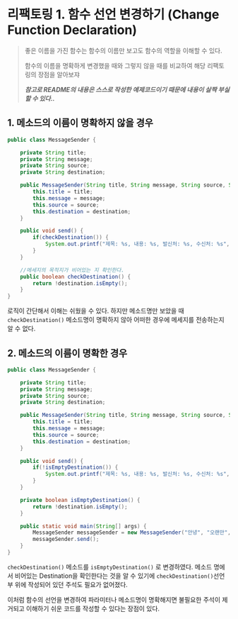 # 리팩토링 1. 함수 선언 변경하기 (Change Function Declaration)
> 좋은 이름을 가진 함수는 함수의 이름만 보고도 함수의 역할을 이해할 수 있다.
> 
> 함수의 이름을 명확하게 변경했을 때와 그렇지 않을 때를 비교하여 해당 리팩토링의 장점을 알아보쟈 
> 
> ***참고로 README의 내용은 스스로 작성한 예제코드이기 때문에 내용이 살짝 부실할 수 있다..***

## 1. 메소드의 이름이 명확하지 않을 경우
```java
public class MessageSender {

    private String title;
    private String message;
    private String source;
    private String destination;

    public MessageSender(String title, String message, String source, String destination) {
        this.title = title;
        this.message = message;
        this.source = source;
        this.destination = destination;
    }

    public void send() {
        if(checkDestination()) {
            System.out.printf("제목: %s, 내용: %s, 발신처: %s, 수신처: %s",  this.title, this.message, this.source, this.destination);
        }
    }

    //메세지의 목적지가 비어있는 지 확인한다.
    public boolean checkDestination() {
        return !destination.isEmpty();
    }
}
```
로직이 간단해서 이해는 쉬웠을 수 있다. 하지만 메소드명만 보았을 때 `checkDestination()` 메소드명이 명확하지 않아 어떠한 경우에 메세지를 전송하는지 알 수 없다.



## 2. 메소드의 이름이 명확한 경우
```java
public class MessageSender {

    private String title;
    private String message;
    private String source;
    private String destination;

    public MessageSender(String title, String message, String source, String destination) {
        this.title = title;
        this.message = message;
        this.source = source;
        this.destination = destination;
    }

    public void send() {
        if(!isEmptyDestination()) {
            System.out.printf("제목: %s, 내용: %s, 발신처: %s, 수신처: %s", this.title, this.message, this.source, this.destination);
        }
    }

    private boolean isEmptyDestination() {
        return !destination.isEmpty();
    }

    public static void main(String[] args) {
        MessageSender messageSender = new MessageSender("안녕", "오랜만", "발신처", "수신처");
        messageSender.send();
    }
}
```
`checkDestination()` 메소드를 `isEmptyDestination()` 로 변경하였다. 메소드 명에서 비어있는 Destination을 확인한다는 것을 알 수 있기에 
`checkDestination()`선언부 위에 작성되어 있던 주석도 필요가 없어졌다. 

이처럼 함수의 선언을 변경하여 파라미터나 메소드명이 명확해지면 불필요한 주석이 제거되고 이해하기 쉬운 코드를 작성할 수 있다는 장점이 있다. 
